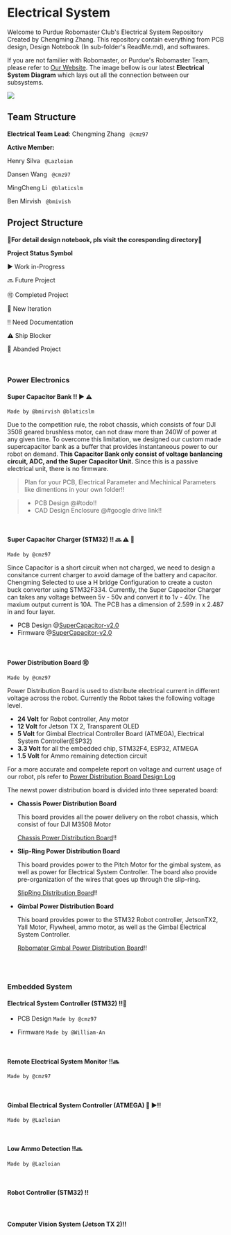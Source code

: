 # Electrical System
Welcome to Purdue Robomaster Club's Electrical System Repository Created by Chengming Zhang. This repository contain everything from PCB design, Design Notebook (In sub-folder's ReadMe.md), and softwares. 

If you are not familier with Robomaster, or Purdue's Robomaster Team, please refer to [Our Website](https://www.PurdueRM.com "Purdue Robomaster"). The image bellow is our latest **Electrical System Diagram** which lays out all the connection between our subsystems.

<img src = "https://github.com/RoboMaster-Club/Power-System/raw/master/Electrical Diagram.png"> 

## Team Structure

**Electrical Team Lead**: Chengming Zhang ` @cmz97` 

**Active Member:**

Henry Silva ` @Lazloian` 

Dansen Wang ` @cmz97` 

MingCheng Li ` @blaticslm` 

Ben Mirvish ` @bmivish` 



## Project Structure

📣**For detail design notebook, pls visit the coresponding directory**📣



**Project Status Symbol**

▶️ Work in-Progress

🔜 Future Project

🉑 Completed Project

🔂 New Iteration

‼️ Need Documentation

⚠️ Ship Blocker

🚮 Abanded Project

<br>

### Power Electronics

#### Super Capacitor Bank ‼️ ▶️ ⚠️

 `Made by @bmirvish @blaticslm`

Due to the competition rule, the robot chassis, which consists of four DJI 3508 geared brushless motor, can not draw more than 240W of power at any given time. To overcome this limitation, we designed our custom made supercapacitor bank as a buffer that provides instantaneous power to our robot on demand. **This Capacitor Bank only consist of voltage banlancing circuit, ADC, and the Super Capacitor Unit.** Since this is a passive electrical unit, there is no firmware.

> Plan for your PCB, Electrical Parameter and Mechinical Parameters like dimentions in your own folder‼️

> * PCB Design  @#todo‼️
> * CAD Design Enclosure @#google drive link‼️
<br>



#### Super Capacitor Charger (STM32) ‼️ 🔜 ⚠️ 🔂

`Made by @cmz97`

Since Capacitor is a short circuit when not charged, we need to design a consitance current charger to avoid damage of the battery and capacitor. Chengming Selected to use a H bridge Configuration to create a custon buck convertor using STM32F334. Currently, the Super Capacitor Charger can takes any voltage between 5v - 50v and convert it to 1v - 40v. The maxium output current is 10A. The PCB has a dimension of 2.599 in x 2.487 in and four layer. 

* PCB Design @[SuperCapacitor-v2.0](https://github.com/RoboMaster-Club/Electrical-System/tree/master/SuperCapacitor-v2.0)
* Firmware @[SuperCapacitor-v2.0](https://github.com/RoboMaster-Club/Electrical-System/tree/master/SuperCapacitor-v2.0)
<br>



#### Power Distribution Board 🉑

`Made by @cmz97`

Power Distribution Board is used to distribute electrical current in different voltage across the robot. Currently the Robot takes the following voltage level. 

* **24 Volt** for Robot controller, Any motor
* **12 Volt** for Jetson TX 2, Transparent OLED
* **5 Volt** for Gimbal Electrical Controller Board (ATMEGA), Electrical System Controller(ESP32)
* **3.3 Volt** for all the embedded chip, STM32F4, ESP32, ATMEGA
* **1.5 Volt** for Ammo remaining detection circuit

For a more accurate and compelete report on voltage and current usage of our robot, pls refer to [Power Distribution Board Design Log](https://github.com/RoboMaster-Club/Electrical-System/blob/master/Power-Distribution-Board-V3.0/README.md)

The newst power distribution board is divided into three seperated board:

* **Chassis Power Distribution Board**

  This board provides all the power delivery on the robot chassis, which consist of four DJI M3508 Motor

  [Chassis Power Distribution Board](https://github.com/RoboMaster-Club/Electrical-System/tree/master/Power-Distribution-Board-V3.0/Chassis%20Power%20Distribution%20Board)‼️

* **Slip-Ring Power Distribution Board**

  This board provides power to the Pitch Motor for the gimbal system, as well as power for Electrical System Controller. The board also provide pre-organization of the wires that goes up through the slip-ring.

  [SlipRing Distribution Board](https://github.com/RoboMaster-Club/Electrical-System/tree/master/Power-Distribution-Board-V3.0/SlipRing%20Distribution%20Board)‼️

* **Gimbal Power Distribution Board**

  This board provides power to the STM32 Robot controller, JetsonTX2, Yall Motor, Flywheel, ammo motor, as well as the Gimbal Electrical System Controller.

  [Robomater Gimbal Power Distribution Board](https://github.com/RoboMaster-Club/Electrical-System/tree/master/Power-Distribution-Board-V3.0/Robomater%20Gimbal%20Power%20Distribution%20Board)‼️
  
  

<br>
<br>


### Embedded System

#### Electrical System Controller (STM32) ‼️🔂

* PCB Design `Made by @cmz97`

* Firmware `Made by @William-An`

<br>

  

#### Remote Electrical System Monitor ‼️🔜

`Made by @cmz97`

<br>

#### Gimbal Electrical System Controller (ATMEGA) 🔂 ▶️‼️

 `Made by @Lazloian`

<br>


#### Low Ammo Detection ‼️🔜

 `Made by @Lazloian`

<br>

#### Robot Controller (STM32) ‼️

<br>

#### Computer Vision System (Jetson TX 2)‼️

<br>
